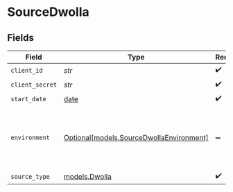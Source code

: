# SourceDwolla


## Fields

| Field                                                                            | Type                                                                             | Required                                                                         | Description                                                                      |
| -------------------------------------------------------------------------------- | -------------------------------------------------------------------------------- | -------------------------------------------------------------------------------- | -------------------------------------------------------------------------------- |
| `client_id`                                                                      | *str*                                                                            | :heavy_check_mark:                                                               | N/A                                                                              |
| `client_secret`                                                                  | *str*                                                                            | :heavy_check_mark:                                                               | N/A                                                                              |
| `start_date`                                                                     | [date](https://docs.python.org/3/library/datetime.html#date-objects)             | :heavy_check_mark:                                                               | N/A                                                                              |
| `environment`                                                                    | [Optional[models.SourceDwollaEnvironment]](../models/sourcedwollaenvironment.md) | :heavy_minus_sign:                                                               | The environment for the Dwolla API, either 'api-sandbox' or 'api'.               |
| `source_type`                                                                    | [models.Dwolla](../models/dwolla.md)                                             | :heavy_check_mark:                                                               | N/A                                                                              |